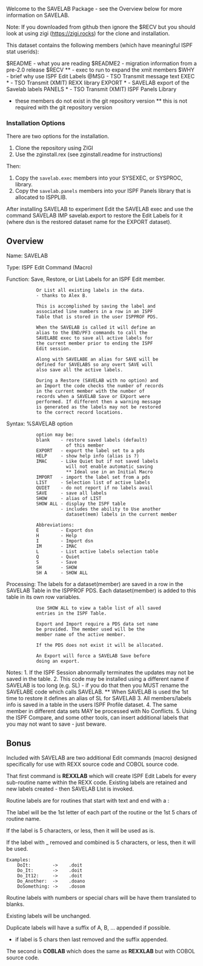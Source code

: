 Welcome to the SAVELAB Package - see the Overview below for more
information on SAVELAB.

Note: If you downloaded from github then ignore the $RECV but you
      should look at using zigi (https://zigi.rocks) for the clone
      and installation.

This dataset contains the following members (which have meaningful ISPF
stat userids):

   $README  - what you are reading
   $README2 - migration information from a pre-2.0 release
   $RECV ** - exec to run to expand the xmit members
   $WHY     - brief why use ISPF Edit Labels
   @MSG     - TSO Transmit message text
   EXEC *   - TSO Transmit (XMIT) REXX library
   EXPORT * - SAVELAB export of the Savelab labels
   PANELS * - TSO Transmit (XMIT) ISPF Panels Library
   * these members do not exist in the git repository version
   ** this is not required with the git repository version

### Installation Options

There are two options for the installation.

1. Clone the repository using ZIGI
2. Use the zginstall.rex (see zginstall.readme for instructions)

Then:

1. Copy the `savelab.exec` members into your SYSEXEC, or SYSPROC, library.
2. Copy the `savelab.panels` members into your ISPF Panels library that is
   allocated to ISPPLIB.

After installing SAVELAB to experiment Edit the SAVELAB exec and use the
command SAVELAB IMP savelab.export to restore the Edit Labels for it
(where dsn is the restored dataset name for the EXPORT dataset).

## Overview

   Name:      SAVELAB

   Type:      ISPF Edit Command (Macro)

  Function:    Save, Restore, or List Labels for an ISPF Edit
               member.

               Or List all existing labels in the data.
               - thanks to Alex B.

               This is accomplished by saving the label and
               associated line numbers in a row in an ISPF
               Table that is stored in the user ISPPROF PDS.

               When the SAVELAB is called it will define an
               alias to the END/PF3 commands to call the
               SAVELABE exec to save all active labels for
               the current member prior to ending the ISPF
               Edit session.

               Along with SAVELABE an alias for SAVE will be
               defined for SAVELABS so any overt SAVE will
               also save all the active labels.

               During a Restore (SAVELAB with no option) and
               an Import the code checks the number of records
               in the current member with the number of
               records when a SAVELAB Save or EXport were
               performed. If different then a warning message
               is generated as the labels may not be restored
               to the correct record locations.

  Syntax:      %SAVELAB option

               option may be:
               blank    - restore saved labels (default)
                          of this member
               EXPORT   - export the label set to a pds
               HELP     - show help info (alias is ?)
               IMAC     - Like Quiet but if not saved labels
                          will not enable automatic saving
                          ** Ideal use in an Initial Macro
               IMPORT   - import the label set from a pds
               LIST     - Selection list of active labels
               QUIET    - do not report if no labels avail
               SAVE     - save all labels
               SHOW     - alias of LIST
               SHOW ALL - display the ISPF table
                        - includes the ability to Use another
                          dataset(mem) labels in the current member

               Abbreviations:
               E        - Export dsn
               H        - Help
               I        - Import dsn
               IM       - IMAC
               L        - List active labels selection table
               Q        - Quiet
               S        - Save
               SH       - SHOW
               SH A     - SHOW ALL

  Processing:
               The labels for a dataset(member) are saved in
               a row in the SAVELAB Table in the ISPPROF PDS.
               Each dataset(member) is added to this table
               in its own row variables.

               Use SHOW ALL to view a table list of all saved
               entries in the ISPF Table.

               Export and Import require a PDS data set name
               be provided. The member used will be the
               member name of the active member.

               If the PDS does not exist it will be allocated.

               An Export will force a SAVELAB Save before
               doing an export.

  Notes:    1. If the ISPF Session abnormally terminates the
               updates may not be saved in the table.
            2. This code may be installed using a different
               name if SAVELAB is too long (e.g. SL)
               - if you do that then you MUST rename the
                 SAVELABE code which calls SAVELAB.
               ** When SAVELAB is used the 1st time to restore
                 it defines an alias of SL for SAVELAB
            3. All members/labels info is saved in a table
               in the users ISPF Profile dataset.
            4. The same member in different data sets MAY be
               processed with No Conflicts.
            5. Using the ISPF Compare, and some other tools,
               can insert additional labels that you may not
               want to save - just beware.

## Bonus

Included with SAVELAB are two additional Edit commands (macro) designed
specifically for use with REXX source code and COBOL source code.

That first command is **REXXLAB** which will create ISPF Edit Labels for
every sub-routine name within the REXX code. Existing labels are
retained and new labels created - then SAVELAB LIst is invoked.

Routine labels are for routines that start with text and end with a :

The label will be the 1st letter of each part of the routine or the 1st
5 chars of routine name.

If the label is 5 characters, or less, then it will be used as is.

If the label with _ removed and combined is 5 characters, or less, then
it will be used.

    Examples:
        DoIt:        ->    .doit
        Do_It:       ->    .doit
        Do_It12:     ->    .doit
        Do_Another:  ->    .doano
        DoSomething: ->    .dosom

Routine labels with numbers or special chars will be have them
translated to blanks.

Existing labels will be unchanged.

Duplicate labels will have a suffix of A, B, ... appended if possible.
* if label is 5 chars then last removed and the suffix appended.

The second is **COBLAB** which does the same as **REXXLAB** but with
COBOL source code.
